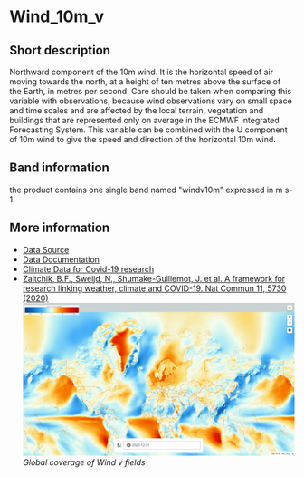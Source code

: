 # Wind_10m_v

## Short description
Northward component of the 10m wind. It is the horizontal speed of air moving towards the north, at a height of ten metres above the surface of the Earth, in metres per second. Care should be taken when comparing this variable with observations, because wind observations vary on small space and time scales and are affected by the local terrain, vegetation and buildings that are represented only on average in the ECMWF Integrated Forecasting System. This variable can be combined with the U component of 10m wind to give the speed and direction of the horizontal 10m wind.
## Band information
the product contains one single band named "windv10m" expressed in m s-1

## More information
- [Data Source](https://cds.climate.copernicus.eu/cdsapp#!/dataset/reanalysis-era5-land-monthly-means?tab=overview)
- [Data Documentation](https://confluence.ecmwf.int/display/CKB/ERA5-Land%3A+data+documentation)
- [Climate Data for Covid-19 research](https://climate.copernicus.eu/climate-information-support-covid-19-research)
- [Zaitchik, B.F., Sweijd, N., Shumake-Guillemot, J. et al. A framework for research linking weather, climate and COVID-19. Nat Commun 11, 5730 (2020)](https://doi.org/10.1038/s41467-020-19546-7)
![Wind v fields from CDS](Windv.PNG)
*Global coverage of Wind v fields*